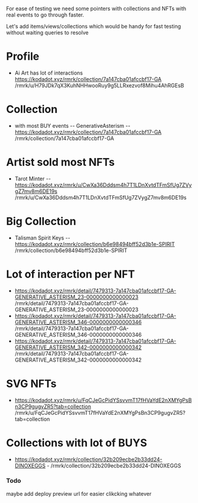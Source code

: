 For ease of testing we need some pointers with collections and NFTs with real events to go through faster.


Let's add items/views/collections which would be handy for fast testing without waiting queries to resolve

# Profile
- Ai Art has lot of interactions https://kodadot.xyz/rmrk/collection/7a147cba01afccbf17-GA  /rmrk/u/H79JDk7qX3KuhNHHwooRuy9g5LLRxezvof8Mihu4AhRGEsB

# Collection
- with most BUY events -- GenerativeAsterism -- https://kodadot.xyz/rmrk/collection/7a147cba01afccbf17-GA /rmrk/collection/7a147cba01afccbf17-GA

# Artist sold most NFTs
- Tarot Minter -- https://kodadot.xyz/rmrk/u/CwXa36Dddsm4h7T1LDnXvtdTFmSfUg7ZVygZ7mv8m6DE19s /rmrk/u/CwXa36Dddsm4h7T1LDnXvtdTFmSfUg7ZVygZ7mv8m6DE19s

# Big Collection
- Talisman Spirit Keys -- https://kodadot.xyz/rmrk/collection/b6e98494bff52d3b1e-SPIRIT /rmrk/collection/b6e98494bff52d3b1e-SPIRIT

# Lot of interaction per NFT 
- https://kodadot.xyz/rmrk/detail/7479313-7a147cba01afccbf17-GA-GENERATIVE_ASTERISM_23-0000000000000023 /rmrk/detail/7479313-7a147cba01afccbf17-GA-GENERATIVE_ASTERISM_23-0000000000000023 
- https://kodadot.xyz/rmrk/detail/7479313-7a147cba01afccbf17-GA-GENERATIVE_ASTERISM_346-0000000000000346 /rmrk/detail/7479313-7a147cba01afccbf17-GA-GENERATIVE_ASTERISM_346-0000000000000346
- https://kodadot.xyz/rmrk/detail/7479313-7a147cba01afccbf17-GA-GENERATIVE_ASTERISM_342-0000000000000342 /rmrk/detail/7479313-7a147cba01afccbf17-GA-GENERATIVE_ASTERISM_342-0000000000000342

# SVG NFTs
- https://kodadot.xyz/rmrk/u/FqCJeGcPidYSsvvmT17fHVaYdE2nXMYgPsBn3CP9gugvZR5?tab=collection /rmrk/u/FqCJeGcPidYSsvvmT17fHVaYdE2nXMYgPsBn3CP9gugvZR5?tab=collection

# Collections with lot of BUYS
- https://kodadot.xyz/rmrk/collection/32b209ecbe2b33dd24-DINOXEGGS - /rmrk/collection/32b209ecbe2b33dd24-DINOXEGGS

### Todo
maybe add deploy preview url for easier clikcking whatever 
